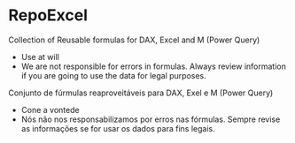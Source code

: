 # RepoExcel
Collection of Reusable formulas for DAX, Excel and M (Power Query)
* Use at will
* We are not responsible for errors in formulas. Always review information if you are going to use the data for legal purposes.

Conjunto de fúrmulas reaproveitáveis para DAX, Exel e M (Power Query)
* Cone a vontede
* Nós não nos responsabilizamos por erros nas fórmulas. Sempre revise as informações se for usar os dados para fins legais.
